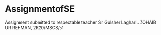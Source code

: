 # AssignmentofSE
Assignment submitted to respectable teacher Sir Gulsher Laghari.. 	ZOHAIB UR REHMAN, 2K20/MSCS/51

